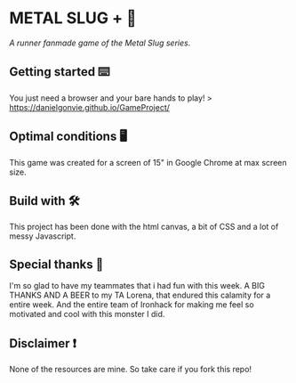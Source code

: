 
# METAL SLUG + 👾
*A runner fanmade game of the Metal Slug series.*

## Getting started ⌨️
You just need a browser and your bare hands to play! > https://danielgonvie.github.io/GameProject/

## Optimal conditions 🖥
This game was created for a screen of 15" in Google Chrome at max screen size.

## Build with 🛠
This project has been done with the html canvas, a bit of CSS and a lot of messy Javascript.

## Special thanks 💖
I'm so glad to have my teammates that i had fun with this week.
A BIG THANKS AND A BEER to my TA Lorena, that endured this calamity for a entire week.
And the entire team of Ironhack for making me feel so motivated and cool with this monster I did.

## Disclaimer ❗
None of the resources are mine. So take care if you fork this repo!


